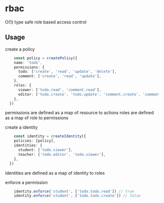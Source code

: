 # rbac

O(1) type safe role based access control

## Usage

create a policy

```ts
    const policy = createPolicy({
    name: 'todo',
    permissions: {
      todo: ['create', 'read', 'update', 'delete'],
      comment: ['create', 'read', 'update'],
    },
    roles: {
      viewer: ['todo.read', 'comment.read'],
      editor: ['todo.create', 'todo.update', 'comment.create', 'comment.update'],
    },
  })
```

permissions are defined as a map of resource to actions
roles are defined as a map of role to permissions

create a identity

```ts
    const identity = createIdentity({
    policies: [policy],
    identities: {
      student: ['todo.viewer'],
      teacher: ['todo.editor', 'todo.viewer'],
    },
  })
```

identities are defined as a map of identity to roles

enforce a permission

```ts
    identity.enforce('student', ['todo.todo.read']) // true
    identity.enforce('student', ['todo.todo.create']) // false
```
